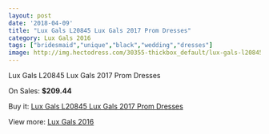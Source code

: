 ```yaml
---
layout: post
date: '2018-04-09'
title: "Lux Gals L20845 Lux Gals 2017 Prom Dresses"
category: Lux Gals 2016
tags: ["bridesmaid","unique","black","wedding","dresses"]
image: http://img.hectodress.com/30355-thickbox_default/lux-gals-l20845-lux-gals-2012-prom-dresses.jpg
---
```

Lux Gals L20845 Lux Gals 2017 Prom Dresses

On Sales: **$209.44**
<a href="https://www.hectodress.com/lux-gals-2013/13975-lux-gals-l20845-lux-gals-2012-prom-dresses.html"><amp-img layout="responsive" width="600" height="600" src="//img.hectodress.com/30355-thickbox_default/lux-gals-l20845-lux-gals-2012-prom-dresses.jpg" alt="Lux Gals L20845 Lux Gals 2017 Prom Dresses 0" /></a>
<a href="https://www.hectodress.com/lux-gals-2013/13975-lux-gals-l20845-lux-gals-2012-prom-dresses.html"><amp-img layout="responsive" width="600" height="600" src="//img.hectodress.com/30359-thickbox_default/lux-gals-l20845-lux-gals-2012-prom-dresses.jpg" alt="Lux Gals L20845 Lux Gals 2017 Prom Dresses 1" /></a>
<a href="https://www.hectodress.com/lux-gals-2013/13975-lux-gals-l20845-lux-gals-2012-prom-dresses.html"><amp-img layout="responsive" width="600" height="600" src="//img.hectodress.com/30358-thickbox_default/lux-gals-l20845-lux-gals-2012-prom-dresses.jpg" alt="Lux Gals L20845 Lux Gals 2017 Prom Dresses 2" /></a>
<a href="https://www.hectodress.com/lux-gals-2013/13975-lux-gals-l20845-lux-gals-2012-prom-dresses.html"><amp-img layout="responsive" width="600" height="600" src="//img.hectodress.com/30357-thickbox_default/lux-gals-l20845-lux-gals-2012-prom-dresses.jpg" alt="Lux Gals L20845 Lux Gals 2017 Prom Dresses 3" /></a>
<a href="https://www.hectodress.com/lux-gals-2013/13975-lux-gals-l20845-lux-gals-2012-prom-dresses.html"><amp-img layout="responsive" width="600" height="600" src="//img.hectodress.com/30356-thickbox_default/lux-gals-l20845-lux-gals-2012-prom-dresses.jpg" alt="Lux Gals L20845 Lux Gals 2017 Prom Dresses 4" /></a>

Buy it: [Lux Gals L20845 Lux Gals 2017 Prom Dresses](https://www.hectodress.com/lux-gals-2013/13975-lux-gals-l20845-lux-gals-2012-prom-dresses.html "Lux Gals L20845 Lux Gals 2017 Prom Dresses")

View more: [Lux Gals 2016](https://www.hectodress.com/236-lux-gals-2013 "Lux Gals 2016")
